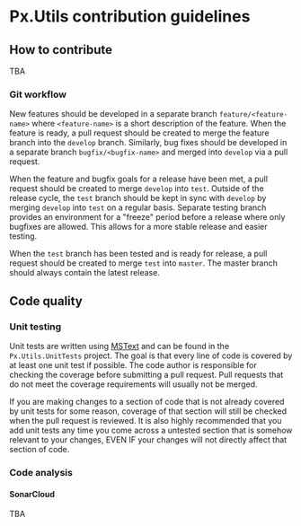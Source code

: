 # Px.Utils contribution guidelines

## How to contribute
TBA

### Git workflow

New features should be developed in a separate branch `feature/<feature-name>` where `<feature-name>` is a short description of the feature. When the feature is ready, a pull request should be created to merge the feature branch into the `develop` branch. Similarly, bug fixes should be developed in a separate branch `bugfix/<bugfix-name>` and merged into `develop` via a pull request.

When the feature and bugfix goals for a release have been met, a pull request should be created to merge `develop` into `test`. Outside of the release cycle, the `test` branch should be kept in sync with `develop` by merging `develop` into `test` on a regular basis. Separate testing branch provides an environment for a "freeze" period before a release where only bugfixes are allowed. This allows for a more stable release and easier testing.

When the `test` branch has been tested and is ready for release, a pull request should be created to merge `test` into `master`. The master branch should always contain the latest release.

## Code quality

### Unit testing
Unit tests are written using [MSText](https://learn.microsoft.com/en-us/dotnet/core/testing/unit-testing-with-mstest) and can be found in the `Px.Utils.UnitTests` project. The goal is that every line of code is covered by at least one unit test if possible. The code author is responsible for checking the coverage before submitting a pull request. Pull requests that do not meet the coverage requirements will usually not be merged.

If you are making changes to a section of code that is not already covered by unit tests for some reason, coverage of that section will still be checked when the pull request is reviewed. It is also highly recommended that you add unit tests any time you come across a untested section that is somehow relevant to your changes, EVEN IF your changes will not directly affect that section of code.

### Code analysis
#### SonarCloud
TBA